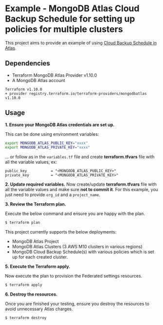 # Example - MongoDB Atlas Cloud Backup Schedule for setting up policies for multiple clusters

This project aims to provide an example of using [Cloud Backup Schedule in Atlas](https://docs.atlas.mongodb.com/reference/api/cloud-backup/schedule/modify-one-schedule/).


## Dependencies

* Terraform MongoDB Atlas Provider v1.10.0
* A MongoDB Atlas account 

```
Terraform v1.10.0
+ provider registry.terraform.io/terraform-providers/mongodbatlas v1.10.0
```

## Usage

**1\. Ensure your MongoDB Atlas credentials are set up.**

This can be done using environment variables:

```bash
export MONGODB_ATLAS_PUBLIC_KEY="xxxx"
export MONGODB_ATLAS_PRIVATE_KEY="xxxx"
```

... or follow as in the `variables.tf` file and create **terraform.tfvars** file with all the variable values, ex:
```
public_key           = "<MONGODB_ATLAS_PUBLIC_KEY>"
private_key          = "<MONGODB_ATLAS_PRIVATE_KEY>"
```
**2\. Update required variables.**
Now create/update **terraform.tfvars** file with all the variable values and make sure **not to commit it**. For this example, you just need to provide `org_id` and a `project_name`.

**3\. Review the Terraform plan.**

Execute the below command and ensure you are happy with the plan.

``` bash
$ terraform plan
```
This project currently supports the below deployments:

- MongoDB Atlas Project
- MongoDB Atlas Clusters (3 AWS M10 clusters in various regions) 
- MongoDB Cloud Backup Schedule(s) with various policies which is set up for each created cluster.

**5\. Execute the Terraform apply.**

Now execute the plan to provision the Federated settings resources.

``` bash
$ terraform apply
```

**6\. Destroy the resources.**

Once you are finished your testing, ensure you destroy the resources to avoid unnecessary Atlas charges.

``` bash
$ terraform destroy
```
